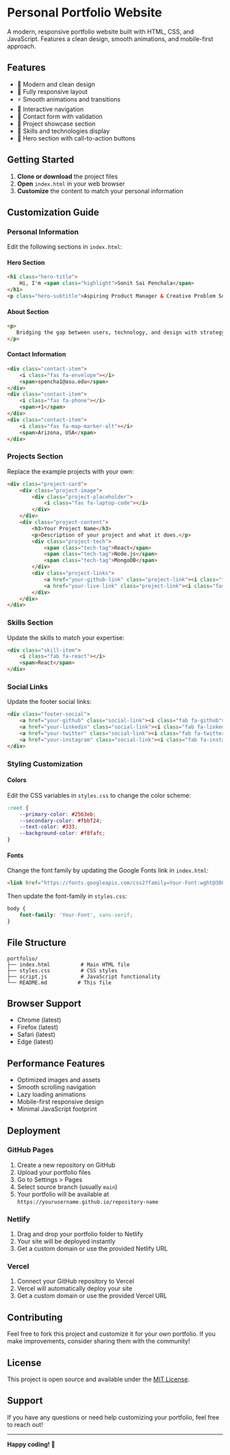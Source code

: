# Personal Portfolio Website

A modern, responsive portfolio website built with HTML, CSS, and JavaScript. Features a clean design, smooth animations, and mobile-first approach.

## Features

- 🎨 Modern and clean design
- 📱 Fully responsive layout
- ⚡ Smooth animations and transitions
- 🧭 Interactive navigation
- 📧 Contact form with validation
- 🎯 Project showcase section
- 💼 Skills and technologies display
- 🌟 Hero section with call-to-action buttons

## Getting Started

1. **Clone or download** the project files
2. **Open** `index.html` in your web browser
3. **Customize** the content to match your personal information

## Customization Guide

### Personal Information

Edit the following sections in `index.html`:

#### Hero Section
```html
<h1 class="hero-title">
    Hi, I'm <span class="highlight">Sonit Sai Penchala</span>
</h1>
<p class="hero-subtitle">Aspiring Product Manager & Creative Problem Solver</p>
```

#### About Section
```html
<p>
   Bridging the gap between users, technology, and design with strategy, empathy, and a cosmic obsession for problem-solving.
</p>
```

#### Contact Information
```html
<div class="contact-item">
    <i class="fas fa-envelope"></i>
    <span>spencha1@asu.edu</span>
</div>
<div class="contact-item">
    <i class="fas fa-phone"></i>
    <span>+1</span>
</div>
<div class="contact-item">
    <i class="fas fa-map-marker-alt"></i>
    <span>Arizona, USA</span>
</div>
```

### Projects Section

Replace the example projects with your own:

```html
<div class="project-card">
    <div class="project-image">
        <div class="project-placeholder">
            <i class="fas fa-laptop-code"></i>
        </div>
    </div>
    <div class="project-content">
        <h3>Your Project Name</h3>
        <p>Description of your project and what it does.</p>
        <div class="project-tech">
            <span class="tech-tag">React</span>
            <span class="tech-tag">Node.js</span>
            <span class="tech-tag">MongoDB</span>
        </div>
        <div class="project-links">
            <a href="your-github-link" class="project-link"><i class="fab fa-github"></i> Code</a>
            <a href="your-live-link" class="project-link"><i class="fas fa-external-link-alt"></i> Live</a>
        </div>
    </div>
</div>
```

### Skills Section

Update the skills to match your expertise:

```html
<div class="skill-item">
    <i class="fab fa-react"></i>
    <span>React</span>
</div>
```

### Social Links

Update the footer social links:

```html
<div class="footer-social">
    <a href="your-github" class="social-link"><i class="fab fa-github"></i></a>
    <a href="your-linkedin" class="social-link"><i class="fab fa-linkedin"></i></a>
    <a href="your-twitter" class="social-link"><i class="fab fa-twitter"></i></a>
    <a href="your-instagram" class="social-link"><i class="fab fa-instagram"></i></a>
</div>
```

### Styling Customization

#### Colors
Edit the CSS variables in `styles.css` to change the color scheme:

```css
:root {
    --primary-color: #2563eb;
    --secondary-color: #fbbf24;
    --text-color: #333;
    --background-color: #f8fafc;
}
```

#### Fonts
Change the font family by updating the Google Fonts link in `index.html`:

```html
<link href="https://fonts.googleapis.com/css2?family=Your-Font:wght@300;400;500;600;700&display=swap" rel="stylesheet">
```

Then update the font-family in `styles.css`:

```css
body {
    font-family: 'Your-Font', sans-serif;
}
```

## File Structure

```
portfolio/
├── index.html          # Main HTML file
├── styles.css          # CSS styles
├── script.js           # JavaScript functionality
└── README.md          # This file
```

## Browser Support

- Chrome (latest)
- Firefox (latest)
- Safari (latest)
- Edge (latest)

## Performance Features

- Optimized images and assets
- Smooth scrolling navigation
- Lazy loading animations
- Mobile-first responsive design
- Minimal JavaScript footprint

## Deployment

### GitHub Pages
1. Create a new repository on GitHub
2. Upload your portfolio files
3. Go to Settings > Pages
4. Select source branch (usually `main`)
5. Your portfolio will be available at `https://yourusername.github.io/repository-name`

### Netlify
1. Drag and drop your portfolio folder to Netlify
2. Your site will be deployed instantly
3. Get a custom domain or use the provided Netlify URL

### Vercel
1. Connect your GitHub repository to Vercel
2. Vercel will automatically deploy your site
3. Get a custom domain or use the provided Vercel URL

## Contributing

Feel free to fork this project and customize it for your own portfolio. If you make improvements, consider sharing them with the community!

## License

This project is open source and available under the [MIT License](LICENSE).

## Support

If you have any questions or need help customizing your portfolio, feel free to reach out!

---

**Happy coding! 🚀** 